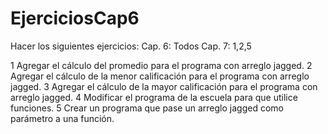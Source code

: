 # EjerciciosCap6
Hacer los siguientes ejercicios: Cap. 6: Todos Cap. 7: 1,2,5

1 Agregar el cálculo del promedio para el
programa con arreglo jagged.
2 Agregar el cálculo de la menor
calificación para el programa con arreglo
jagged.
3 Agregar el cálculo de la mayor
calificación para el programa con arreglo
jagged.
4 Modificar el programa de la escuela para
que utilice funciones.
5 Crear un programa que pase un arreglo
jagged como parámetro a una función.


